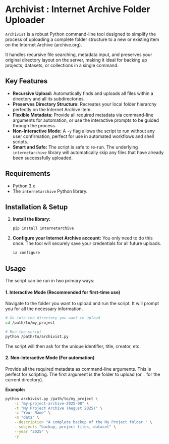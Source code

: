 # Archivist : Internet Archive Folder Uploader

`Archivist` is a robust Python command-line tool designed to simplify the process of uploading a complete folder structure to a new or existing item on the Internet Archive (archive.org).

It handles recursive file searching, metadata input, and preserves your original directory layout on the server, making it ideal for backing up projects, datasets, or collections in a single command.

## Key Features

*   **Recursive Upload:** Automatically finds and uploads all files within a directory and all its subdirectories.
*   **Preserves Directory Structure:** Recreates your local folder hierarchy perfectly on the Internet Archive item.
*   **Flexible Metadata:** Provide all required metadata via command-line arguments for automation, or use the interactive prompts to be guided through the process.
*   **Non-Interactive Mode:** A `-y` flag allows the script to run without any user confirmation, perfect for use in automated workflows and shell scripts.
*   **Smart and Safe:** The script is safe to re-run. The underlying `internetarchive` library will automatically skip any files that have already been successfully uploaded.

## Requirements

*   Python 3.x
*   The `internetarchive` Python library.

## Installation & Setup

1.  **Install the library:**
    ```bash
    pip install internetarchive
    ```

2.  **Configure your Internet Archive account:** You only need to do this once. The tool will securely save your credentials for all future uploads.
    ```bash
    ia configure
    ```

## Usage

The script can be run in two primary ways:

#### 1. Interactive Mode (Recommended for first-time use)

Navigate to the folder you want to upload and run the script. It will prompt you for all the necessary information.

```bash
# Go into the directory you want to upload
cd /path/to/my_project

# Run the script
python /path/to/archivist.py
```

The script will then ask for the unique identifier, title, creator, etc.

#### 2. Non-Interactive Mode (For automation)

Provide all the required metadata as command-line arguments. This is perfect for scripting. The first argument is the folder to upload (or `.` for the current directory).

**Example:**
```bash
python archivist.py /path/to/my_project \
    -i "my-project-archive-2025-08" \
    -t "My Project Archive (August 2025)" \
    -c "Your Name" \
    -m "data" \
    --description "A complete backup of the My Project folder." \
    --subjects "backup, project files, dataset" \
    --year "2025" \
    -y
```
